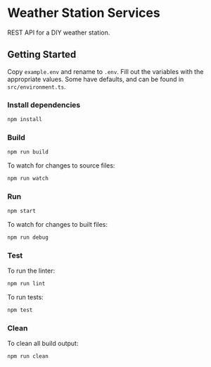 # Weather Station Services

REST API for a DIY weather station.

## Getting Started

Copy `example.env` and rename to `.env`. Fill out the variables with the appropriate values. Some have defaults, and can be found in `src/environment.ts`.

### Install dependencies

```sh
npm install
```

### Build

```sh
npm run build
```

To watch for changes to source files:

```sh
npm run watch
```

### Run

```sh
npm start
```

To watch for changes to built files:

```sh
npm run debug
```

### Test

To run the linter:

```sh
npm run lint
```

To run tests:

```sh
npm test
```

### Clean

To clean all build output:

```sh
npm run clean
```
